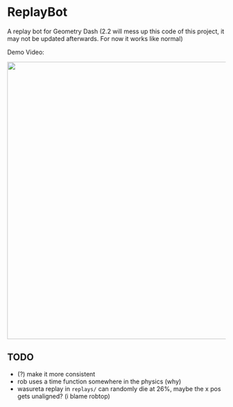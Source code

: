 # ReplayBot

A replay bot for Geometry Dash (2.2 will mess up this code of this project, it may not be updated afterwards. For now it works like normal)

Demo Video:

<a href="https://youtu.be/3fcRO_AswyU" target="_blank"><img src="https://i.ytimg.com/vi/3fcRO_AswyU/maxresdefault.jpg" width="640" height="auto" /></a>

## TODO
- (?) make it more consistent
- rob uses a time function somewhere in the physics (why)
- wasureta replay in `replays/` can randomly die at 26%, maybe the x pos gets unaligned? (i blame robtop)
